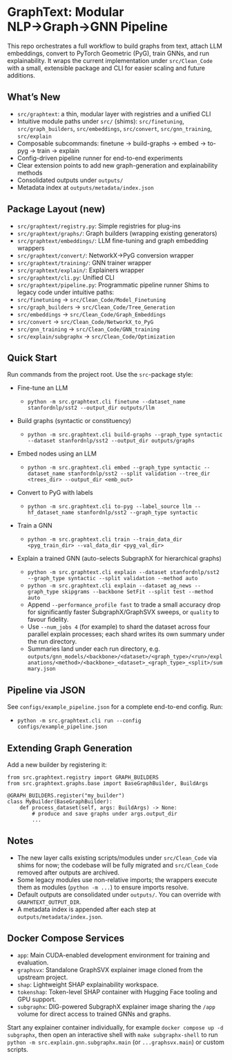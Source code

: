 GraphText: Modular NLP→Graph→GNN Pipeline
=========================================

This repo orchestrates a full workflow to build graphs from text, attach LLM embeddings, convert to PyTorch Geometric (PyG), train GNNs, and run explainability. It wraps the current implementation under `src/Clean_Code` with a small, extensible package and CLI for easier scaling and future additions.

What’s New
----------
- `src/graphtext`: a thin, modular layer with registries and a unified CLI
- Intuitive module paths under `src/` (shims): `src/finetuning`, `src/graph_builders`, `src/embeddings`, `src/convert`, `src/gnn_training`, `src/explain`
- Composable subcommands: finetune → build-graphs → embed → to-pyg → train → explain
- Config-driven pipeline runner for end-to-end experiments
- Clear extension points to add new graph-generation and explainability methods
- Consolidated outputs under `outputs/`
- Metadata index at `outputs/metadata/index.json`

Package Layout (new)
--------------------
- `src/graphtext/registry.py`: Simple registries for plug-ins
- `src/graphtext/graphs/`: Graph builders (wrapping existing generators)
- `src/graphtext/embeddings/`: LLM fine-tuning and graph embedding wrappers
- `src/graphtext/convert/`: NetworkX→PyG conversion wrapper
- `src/graphtext/training/`: GNN trainer wrapper
- `src/graphtext/explain/`: Explainers wrapper
- `src/graphtext/cli.py`: Unified CLI
- `src/graphtext/pipeline.py`: Programmatic pipeline runner
Shims to legacy code under intuitive paths:
- `src/finetuning` → `src/Clean_Code/Model_Finetuning`
- `src/graph_builders` → `src/Clean_Code/Tree_Generation`
- `src/embeddings` → `src/Clean_Code/Graph_Embeddings`
- `src/convert` → `src/Clean_Code/NetworkX_to_PyG`
- `src/gnn_training` → `src/Clean_Code/GNN_training`
- `src/explain/subgraphx` → `src/Clean_Code/Optimization`

Quick Start
-----------
Run commands from the project root. Use the `src`-package style:

- Fine-tune an LLM
  - `python -m src.graphtext.cli finetune --dataset_name stanfordnlp/sst2 --output_dir outputs/llm`

- Build graphs (syntactic or constituency)
  - `python -m src.graphtext.cli build-graphs --graph_type syntactic --dataset stanfordnlp/sst2 --output_dir outputs/graphs`

- Embed nodes using an LLM
  - `python -m src.graphtext.cli embed --graph_type syntactic --dataset_name stanfordnlp/sst2 --split validation --tree_dir <trees_dir> --output_dir <emb_out>`

- Convert to PyG with labels
  - `python -m src.graphtext.cli to-pyg --label_source llm --hf_dataset_name stanfordnlp/sst2 --graph_type syntactic`

- Train a GNN
  - `python -m src.graphtext.cli train --train_data_dir <pyg_train_dir> --val_data_dir <pyg_val_dir>`

- Explain a trained GNN (auto-selects SubgraphX for hierarchical graphs)
  - `python -m src.graphtext.cli explain --dataset stanfordnlp/sst2 --graph_type syntactic --split validation --method auto`
  - `python -m src.graphtext.cli explain --dataset ag_news --graph_type skipgrams --backbone SetFit --split test --method auto`
  - Append `--performance_profile fast` to trade a small accuracy drop for significantly faster SubgraphX/GraphSVX sweeps, or `quality` to favour fidelity.
  - Use `--num_jobs 4` (for example) to shard the dataset across four parallel explain processes; each shard writes its own summary under the run directory.
  - Summaries land under each run directory, e.g. `outputs/gnn_models/<backbone>/<dataset>/<graph_type>/<run>/explanations/<method>/<backbone>_<dataset>_<graph_type>_<split>/summary.json`

Pipeline via JSON
-----------------
See `configs/example_pipeline.json` for a complete end-to-end config. Run:

- `python -m src.graphtext.cli run --config configs/example_pipeline.json`

Extending Graph Generation
--------------------------
Add a new builder by registering it:

```
from src.graphtext.registry import GRAPH_BUILDERS
from src.graphtext.graphs.base import BaseGraphBuilder, BuildArgs

@GRAPH_BUILDERS.register("my_builder")
class MyBuilder(BaseGraphBuilder):
    def process_dataset(self, args: BuildArgs) -> None:
        # produce and save graphs under args.output_dir
        ...
```

Notes
-----
- The new layer calls existing scripts/modules under `src/Clean_Code` via shims for now; the codebase will be fully migrated and `src/Clean_Code` removed after outputs are archived.
- Some legacy modules use non-relative imports; the wrappers execute them as modules (`python -m ...`) to ensure imports resolve.
- Default outputs are consolidated under `outputs/`. You can override with `GRAPHTEXT_OUTPUT_DIR`.
- A metadata index is appended after each step at `outputs/metadata/index.json`.

Docker Compose Services
-----------------------
- `app`: Main CUDA-enabled development environment for training and evaluation.
- `graphsvx`: Standalone GraphSVX explainer image cloned from the upstream project.
- `shap`: Lightweight SHAP explainability workspace.
- `tokenshap`: Token-level SHAP container with Hugging Face tooling and GPU support.
- `subgraphx`: DIG-powered SubgraphX explainer image sharing the `/app` volume for direct access to trained GNNs and graphs.

Start any explainer container individually, for example `docker compose up -d subgraphx`, then open an interactive shell with `make subgraphx-shell` to run `python -m src.explain.gnn.subgraphx.main` (or `...graphsvx.main`) or custom scripts.
